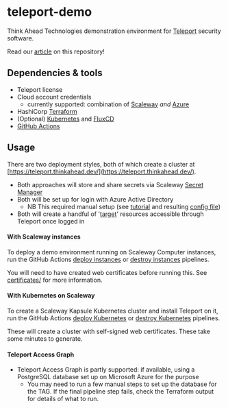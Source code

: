 # teleport-demo

Think Ahead Technologies demonstration environment for [Teleport](https://goteleport.com/) security software.

Read our [article](https://think-ahead.tech/en/teleport-demo-env) on this repository!

## Dependencies & tools

- Teleport license
- Cloud account credentials
    - currently supported: combination of [Scaleway](https://www.scaleway.com/) _and_ [Azure](https://azure.microsoft.com/)
- HashiCorp [Terraform](https://www.hashicorp.com/products/terraform)
- (Optional) [Kubernetes](https://kubernetes.io/) and [FluxCD](https://fluxcd.io/)
- [GitHub Actions](https://github.com/features/actions)

## Usage

There are two deployment styles, both of which create a cluster at [https://teleport.thinkahead.dev/](https://teleport.thinkahead.dev/).
- Both approaches will store and share secrets via Scaleway [Secret Manager](https://console.scaleway.com/secret-manager/)
- Both will be set up for login with Azure Active Directory
    - NB This required manual setup (see [tutorial](https://goteleport.com/docs/admin-guides/access-controls/sso/azuread/) and resulting [config file](/scaleway-instances/teleport/azure-connector.yaml))
- Both will create a handful of '[target](/terraform-common/teleport-targets/)' resources accessible through Teleport once logged in

#### With Scaleway instances
To deploy a demo environment running on Scaleway Computer instances, run the GitHub Actions [deploy instances](https://github.com/think-ahead-technologies/teleport-demo/actions/workflows/scw-instances-deploy.yml) or [destroy instances](https://github.com/think-ahead-technologies/teleport-demo/actions/workflows/scw-instances-destroy.yml) pipelines.

You will need to have created web certificates before running this. See [certificates/](/terraform-common/certificates/) for more information.

#### With Kubernetes on Scaleway
To create a Scaleway Kapsule Kubernetes cluster and install Teleport on it, run the GitHub Actions [deploy Kubernetes](https://github.com/think-ahead-technologies/teleport-demo/actions/workflows/scw-k8s-deploy.yml) or [destroy Kubernetes](https://github.com/think-ahead-technologies/teleport-demo/actions/workflows/scw-k8s-destroy.yml) pipelines.

These will create a cluster with self-signed web certificates. These take some minutes to generate.

#### Teleport Access Graph
- Teleport Access Graph is partly supported:  if available, using a PostgreSQL database set up on Microsoft Azure for the purpose
    - You may need to run a few manual steps to set up the database for the TAG. If the final pipeline step fails, check the Terraform output for details of what to run.
